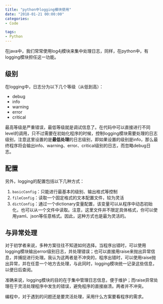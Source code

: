 ```yaml
---
title: "python中logging模块使用"
date: "2018-01-21 00:00:00"
categories:
- Code

tags: 
- Python
---
```


在java中，我们常常使用log4j模块来集中处理日志，同样，在python中，有logging模块担任这一功能。
<!-- more -->

## 级别

在logging中，日志分为以下几个等级（从低到高）：

- debug
- info
- warning
- error
- critical

最高等级是严重错误，最低等级就是调试信息了。在代码中可以直接进行不同level的调用，只不过需要在初始化程序的时候，控制logging模块需要处理的日志级别，注意这里设置的是**最低处理**的日志级别，即如果设置的级别是info，那么最终程序将会输出info、warning、error、critical级别的日志，而忽略debug日志。

## 配置

另外，logging的配置包括以下几种方式：

1. `basicConfig`：只能进行最基本的级别、输出格式等控制
2. `fileConfig`：读取一个固定格式的文本配置文件，较为灵活
3. `dictConfig`：通过一个dictionary变量配置，该变量可以从程序中动态初始化，也可以从一个文件中读取。注意，这里文件并不限定具体格式，你可以使用yaml、json等任意格式。因此，这种方式也是最为灵活的。

## 与异常处理

对于初学者来说，多种方案往往不知道如何选择。当程序出错时，可以使用logging模块输出error级别日志，并处理错误；也可以直接用raise来抛出异常信息，并捕捉进行处理。我认为这两者是不冲突的，程序出错时，可以使用raise抛出异常，并在任意一个地方去处理，与此同时，logging模块统一记录这些信息，以便日后查阅。

准确来说，logging模块的目的在于集中管理日志信息，便于维护；而raise异常处理在于灵活处理程序中发生的错误，避免程序的直接崩溃。两者并不冲突。

编程中，对于遇到的问题还是要灵活处理，采用什么方案要看程序的需求。